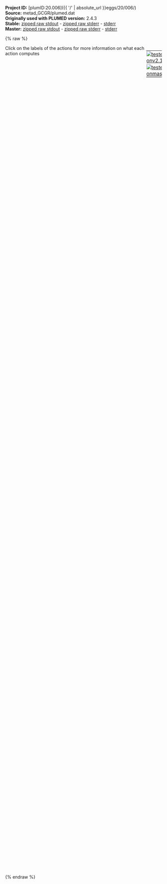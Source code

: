 **Project ID:** [plumID:20.006]({{ '/' | absolute_url }}eggs/20/006/)  
**Source:** metad_GCGR/plumed.dat  
**Originally used with PLUMED version:** 2.4.3  
**Stable:** [zipped raw stdout](plumed.dat.plumed.stdout.txt.zip) - [zipped raw stderr](plumed.dat.plumed.stderr.txt.zip) - [stderr](plumed.dat.plumed.stderr)  
**Master:** [zipped raw stdout](plumed.dat.plumed_master.stdout.txt.zip) - [zipped raw stderr](plumed.dat.plumed_master.stderr.txt.zip) - [stderr](plumed.dat.plumed_master.stderr)  

{% raw %}
<div style="width: 100%; float:left">
<div style="width: 90%; float:left" id="value_details_data/metad_GCGR/plumed.dat"> Click on the labels of the actions for more information on what each action computes </div>
<div style="width: 10%; float:left"><table><tr><td style="padding:1px"><a href="plumed.dat.plumed.stderr"><img src="https://img.shields.io/badge/v2.10-passing-green.svg" alt="tested onv2.10" /></a></td></tr><tr><td style="padding:1px"><a href="plumed.dat.plumed_master.stderr"><img src="https://img.shields.io/badge/master-passing-green.svg" alt="tested onmaster" /></a></td></tr></table></div></div>
<pre style="width=97%;">
<span style="color:blue" class="comment">#RESTART</span>
<span class="plumedtooltip" style="color:green">MOLINFO<span class="right">This command is used to provide information on the molecules that are present in your system. <a href="https://www.plumed.org/doc-master/user-doc/html/_m_o_l_i_n_f_o.html" style="color:green">More details</a><i></i></span></span> <span class="plumedtooltip">STRUCTURE<span class="right">a file in pdb format containing a reference structure<i></i></span></span>=nowat.pdb
<span style="display:none;" id="data/metad_GCGR/plumed.dat">The MOLINFO action with label <b></b> calculates something</span><span class="plumedtooltip" style="color:green">WHOLEMOLECULES<span class="right">This action is used to rebuild molecules that can become split by the periodic boundary conditions. <a href="https://www.plumed.org/doc-master/user-doc/html/_w_h_o_l_e_m_o_l_e_c_u_l_e_s.html" style="color:green">More details</a><i></i></span></span> <span class="plumedtooltip">ENTITY0<span class="right">the atoms that make up a molecule that you wish to align<i></i></span></span>=1-471 <span class="plumedtooltip">ENTITY1<span class="right">the atoms that make up a molecule that you wish to align<i></i></span></span>=472-6973 <span class="plumedtooltip">STRIDE<span class="right"> the frequency with which molecules are reassembled<i></i></span></span>=1

<span id="data/metad_GCGR/plumed.datdefopen_short"><b name="data/metad_GCGR/plumed.datopen" onclick='showPath("data/metad_GCGR/plumed.dat","data/metad_GCGR/plumed.datopen","data/metad_GCGR/plumed.datopen","black")'>open</b><span style="display:none;" id="data/metad_GCGR/plumed.datopen">The RMSD action with label <b>open</b> calculates the following quantities:<table  align="center" frame="void" width="95%" cellpadding="5%"><tr><td width="5%"><b> Quantity </b>  </td><td width="5%"><b> Type </b>  </td><td><b> Description </b> </td></tr><tr><td width="5%">open</td><td width="5%"><font color="black">scalar</font></td><td>the RMSD between the instantaneous structure and the reference structure that was input</td></tr></table></span>: <span class="plumedtooltip" style="color:green">RMSD<span class="right">Calculate the RMSD with respect to a reference structure. This action has <a class="toggler" href='javascript:;' onclick='toggleDisplay("data/metad_GCGR/plumed.datdefopen");'>hidden defaults</a>. <a href="https://www.plumed.org/doc-master/user-doc/html/_r_m_s_d.html">More details</a><i></i></span></span> <span class="plumedtooltip">REFERENCE<span class="right">a file in pdb format containing the reference structure and the atoms involved in the CV<i></i></span></span>=model.TM.open.skipped.pdb <span class="plumedtooltip">TYPE<span class="right"> the manner in which RMSD alignment is performed<i></i></span></span>=OPTIMAL
</span><span id="data/metad_GCGR/plumed.datdefopen_long" style="display:none;"><b name="data/metad_GCGR/plumed.datopen" onclick='showPath("data/metad_GCGR/plumed.dat","data/metad_GCGR/plumed.datopen","data/metad_GCGR/plumed.datopen","black")'>open</b>: <span class="plumedtooltip" style="color:green">RMSD<span class="right">Calculate the RMSD with respect to a reference structure. This action uses the <a class="toggler" href='javascript:;' onclick='toggleDisplay("data/metad_GCGR/plumed.datdefopen");'>defaults shown here</a>. <a href="https://www.plumed.org/doc-master/user-doc/html/_r_m_s_d.html">More details</a><i></i></span></span> <span class="plumedtooltip">REFERENCE<span class="right">a file in pdb format containing the reference structure and the atoms involved in the CV<i></i></span></span>=model.TM.open.skipped.pdb <span class="plumedtooltip">TYPE<span class="right"> the manner in which RMSD alignment is performed<i></i></span></span>=OPTIMAL  <span class="plumedtooltip">NUMBER<span class="right"> if there are multiple structures in the pdb file you can specify that you want the RMSD from a specific structure by specifying its place in the file here<i></i></span></span>=0
</span><span id="data/metad_GCGR/plumed.datdefclosed_short"><b name="data/metad_GCGR/plumed.datclosed" onclick='showPath("data/metad_GCGR/plumed.dat","data/metad_GCGR/plumed.datclosed","data/metad_GCGR/plumed.datclosed","black")'>closed</b><span style="display:none;" id="data/metad_GCGR/plumed.datclosed">The RMSD action with label <b>closed</b> calculates the following quantities:<table  align="center" frame="void" width="95%" cellpadding="5%"><tr><td width="5%"><b> Quantity </b>  </td><td width="5%"><b> Type </b>  </td><td><b> Description </b> </td></tr><tr><td width="5%">closed</td><td width="5%"><font color="black">scalar</font></td><td>the RMSD between the instantaneous structure and the reference structure that was input</td></tr></table></span>: <span class="plumedtooltip" style="color:green">RMSD<span class="right">Calculate the RMSD with respect to a reference structure. This action has <a class="toggler" href='javascript:;' onclick='toggleDisplay("data/metad_GCGR/plumed.datdefclosed");'>hidden defaults</a>. <a href="https://www.plumed.org/doc-master/user-doc/html/_r_m_s_d.html">More details</a><i></i></span></span> <span class="plumedtooltip">REFERENCE<span class="right">a file in pdb format containing the reference structure and the atoms involved in the CV<i></i></span></span>=model.TM.closed.skipped.pdb <span class="plumedtooltip">TYPE<span class="right"> the manner in which RMSD alignment is performed<i></i></span></span>=OPTIMAL
</span><span id="data/metad_GCGR/plumed.datdefclosed_long" style="display:none;"><b name="data/metad_GCGR/plumed.datclosed" onclick='showPath("data/metad_GCGR/plumed.dat","data/metad_GCGR/plumed.datclosed","data/metad_GCGR/plumed.datclosed","black")'>closed</b>: <span class="plumedtooltip" style="color:green">RMSD<span class="right">Calculate the RMSD with respect to a reference structure. This action uses the <a class="toggler" href='javascript:;' onclick='toggleDisplay("data/metad_GCGR/plumed.datdefclosed");'>defaults shown here</a>. <a href="https://www.plumed.org/doc-master/user-doc/html/_r_m_s_d.html">More details</a><i></i></span></span> <span class="plumedtooltip">REFERENCE<span class="right">a file in pdb format containing the reference structure and the atoms involved in the CV<i></i></span></span>=model.TM.closed.skipped.pdb <span class="plumedtooltip">TYPE<span class="right"> the manner in which RMSD alignment is performed<i></i></span></span>=OPTIMAL  <span class="plumedtooltip">NUMBER<span class="right"> if there are multiple structures in the pdb file you can specify that you want the RMSD from a specific structure by specifying its place in the file here<i></i></span></span>=0
</span><br/><b name="data/metad_GCGR/plumed.datene" onclick='showPath("data/metad_GCGR/plumed.dat","data/metad_GCGR/plumed.datene","data/metad_GCGR/plumed.datene","black")'>ene</b><span style="display:none;" id="data/metad_GCGR/plumed.datene">The ENERGY action with label <b>ene</b> calculates the following quantities:<table  align="center" frame="void" width="95%" cellpadding="5%"><tr><td width="5%"><b> Quantity </b>  </td><td width="5%"><b> Type </b>  </td><td><b> Description </b> </td></tr><tr><td width="5%">ene</td><td width="5%"><font color="black">scalar</font></td><td>the internal energy</td></tr></table></span>: <span class="plumedtooltip" style="color:green">ENERGY<span class="right">Calculate the total potential energy of the simulation box. <a href="https://www.plumed.org/doc-master/user-doc/html/_e_n_e_r_g_y.html" style="color:green">More details</a><i></i></span></span>
<br/><span class="plumedtooltip" style="color:green">COMBINE<span class="right">Calculate a polynomial combination of a set of other variables. <a href="https://www.plumed.org/doc-master/user-doc/html/_c_o_m_b_i_n_e.html" style="color:green">More details</a><i></i></span></span> ...
  <span class="plumedtooltip">LABEL<span class="right">a label for the action so that its output can be referenced in the input to other actions<i></i></span></span>=<b name="data/metad_GCGR/plumed.datprog" onclick='showPath("data/metad_GCGR/plumed.dat","data/metad_GCGR/plumed.datprog","data/metad_GCGR/plumed.datprog","black")'>prog</b><span style="display:none;" id="data/metad_GCGR/plumed.datprog">The COMBINE action with label <b>prog</b> calculates the following quantities:<table  align="center" frame="void" width="95%" cellpadding="5%"><tr><td width="5%"><b> Quantity </b>  </td><td width="5%"><b> Type </b>  </td><td><b> Description </b> </td></tr><tr><td width="5%">prog</td><td width="5%"><font color="black">scalar</font></td><td>a linear compbination</td></tr></table></span>
  <span class="plumedtooltip">ARG<span class="right">the values input to this function<i></i></span></span>=<b name="data/metad_GCGR/plumed.datopen">open</b>,<b name="data/metad_GCGR/plumed.datclosed">closed</b>
  <span class="plumedtooltip">COEFFICIENTS<span class="right"> the coefficients of the arguments in your function<i></i></span></span>=1,-1
  <span class="plumedtooltip">PERIODIC<span class="right">if the output of your function is periodic then you should specify the periodicity of the function<i></i></span></span>=NO
... COMBINE
<br/><span class="plumedtooltip" style="color:green">COMBINE<span class="right">Calculate a polynomial combination of a set of other variables. <a href="https://www.plumed.org/doc-master/user-doc/html/_c_o_m_b_i_n_e.html" style="color:green">More details</a><i></i></span></span> ...
  <span class="plumedtooltip">LABEL<span class="right">a label for the action so that its output can be referenced in the input to other actions<i></i></span></span>=<b name="data/metad_GCGR/plumed.datdist" onclick='showPath("data/metad_GCGR/plumed.dat","data/metad_GCGR/plumed.datdist","data/metad_GCGR/plumed.datdist","black")'>dist</b><span style="display:none;" id="data/metad_GCGR/plumed.datdist">The COMBINE action with label <b>dist</b> calculates the following quantities:<table  align="center" frame="void" width="95%" cellpadding="5%"><tr><td width="5%"><b> Quantity </b>  </td><td width="5%"><b> Type </b>  </td><td><b> Description </b> </td></tr><tr><td width="5%">dist</td><td width="5%"><font color="black">scalar</font></td><td>a linear compbination</td></tr></table></span>
  <span class="plumedtooltip">ARG<span class="right">the values input to this function<i></i></span></span>=<b name="data/metad_GCGR/plumed.datopen">open</b>,<b name="data/metad_GCGR/plumed.datclosed">closed</b>
  <span class="plumedtooltip">COEFFICIENTS<span class="right"> the coefficients of the arguments in your function<i></i></span></span>=1,1
  <span class="plumedtooltip">PERIODIC<span class="right">if the output of your function is periodic then you should specify the periodicity of the function<i></i></span></span>=NO
... COMBINE
<br/><span class="plumedtooltip" style="color:green">METAD<span class="right">Used to performed metadynamics on one or more collective variables. <a href="https://www.plumed.org/doc-master/user-doc/html/_m_e_t_a_d.html" style="color:green">More details</a><i></i></span></span> ...
  <span class="plumedtooltip">LABEL<span class="right">a label for the action so that its output can be referenced in the input to other actions<i></i></span></span>=<b name="data/metad_GCGR/plumed.datwte" onclick='showPath("data/metad_GCGR/plumed.dat","data/metad_GCGR/plumed.datwte","data/metad_GCGR/plumed.datwte","black")'>wte</b><span style="display:none;" id="data/metad_GCGR/plumed.datwte">The METAD action with label <b>wte</b> calculates the following quantities:<table  align="center" frame="void" width="95%" cellpadding="5%"><tr><td width="5%"><b> Quantity </b>  </td><td width="5%"><b> Type </b>  </td><td><b> Description </b> </td></tr><tr><td width="5%">wte.bias</td><td width="5%"><font color="black">scalar</font></td><td>the instantaneous value of the bias potential</td></tr></table></span>
  <span class="plumedtooltip">ARG<span class="right">the labels of the scalars on which the bias will act<i></i></span></span>=<b name="data/metad_GCGR/plumed.datene">ene</b>
  <span class="plumedtooltip">PACE<span class="right">the frequency for hill addition<i></i></span></span>=500000000 <span style="color:blue" class="comment"># 10us</span>
  <span class="plumedtooltip">HEIGHT<span class="right">the heights of the Gaussian hills<i></i></span></span>=5 <span class="plumedtooltip">SIGMA<span class="right">the widths of the Gaussian hills<i></i></span></span>=1000
  <span class="plumedtooltip">FILE<span class="right"> a file in which the list of added hills is stored<i></i></span></span>=HILLS_WTE.0
  <span class="plumedtooltip">BIASFACTOR<span class="right">use well tempered metadynamics and use this bias factor<i></i></span></span>=20.0 <span class="plumedtooltip">TEMP<span class="right">the system temperature - this is only needed if you are doing well-tempered metadynamics<i></i></span></span>=300.0
  <span class="plumedtooltip">GRID_MIN<span class="right">the lower bounds for the grid<i></i></span></span>=-1500000 <span class="plumedtooltip">GRID_MAX<span class="right">the upper bounds for the grid<i></i></span></span>=-500000 <span class="plumedtooltip">GRID_SPACING<span class="right">the approximate grid spacing (to be used as an alternative or together with GRID_BIN)<i></i></span></span>=10
... METAD
<br/><span class="plumedtooltip" style="color:green">METAD<span class="right">Used to performed metadynamics on one or more collective variables. <a href="https://www.plumed.org/doc-master/user-doc/html/_m_e_t_a_d.html" style="color:green">More details</a><i></i></span></span> ...
  <span class="plumedtooltip">LABEL<span class="right">a label for the action so that its output can be referenced in the input to other actions<i></i></span></span>=<b name="data/metad_GCGR/plumed.datmeta" onclick='showPath("data/metad_GCGR/plumed.dat","data/metad_GCGR/plumed.datmeta","data/metad_GCGR/plumed.datmeta","black")'>meta</b><span style="display:none;" id="data/metad_GCGR/plumed.datmeta">The METAD action with label <b>meta</b> calculates the following quantities:<table  align="center" frame="void" width="95%" cellpadding="5%"><tr><td width="5%"><b> Quantity </b>  </td><td width="5%"><b> Type </b>  </td><td><b> Description </b> </td></tr><tr><td width="5%">meta.bias</td><td width="5%"><font color="black">scalar</font></td><td>the instantaneous value of the bias potential</td></tr></table></span>
  <span class="plumedtooltip">ARG<span class="right">the labels of the scalars on which the bias will act<i></i></span></span>=<b name="data/metad_GCGR/plumed.datprog">prog</b>,<b name="data/metad_GCGR/plumed.datdist">dist</b>
  <span class="plumedtooltip">SIGMA<span class="right">the widths of the Gaussian hills<i></i></span></span>=0.05,0.05 <span class="plumedtooltip">HEIGHT<span class="right">the heights of the Gaussian hills<i></i></span></span>=1.5 <span class="plumedtooltip">PACE<span class="right">the frequency for hill addition<i></i></span></span>=500
  <span class="plumedtooltip">BIASFACTOR<span class="right">use well tempered metadynamics and use this bias factor<i></i></span></span>=15 <span class="plumedtooltip">TEMP<span class="right">the system temperature - this is only needed if you are doing well-tempered metadynamics<i></i></span></span>=300.0
  <span class="plumedtooltip">GRID_MIN<span class="right">the lower bounds for the grid<i></i></span></span>=-1.2,0.5 <span class="plumedtooltip">GRID_MAX<span class="right">the upper bounds for the grid<i></i></span></span>=1.2,2.0 <span class="plumedtooltip">GRID_SPACING<span class="right">the approximate grid spacing (to be used as an alternative or together with GRID_BIN)<i></i></span></span>=0.005,0.005
  <span class="plumedtooltip">FILE<span class="right"> a file in which the list of added hills is stored<i></i></span></span>=HILLS
... METAD

<br/><span class="plumedtooltip" style="color:green">UPPER_WALLS<span class="right">Defines a wall for the value of one or more collective variables, <a href="https://www.plumed.org/doc-master/user-doc/html/_u_p_p_e_r__w_a_l_l_s.html" style="color:green">More details</a><i></i></span></span> <span class="plumedtooltip">ARG<span class="right">the arguments on which the bias is acting<i></i></span></span>=<b name="data/metad_GCGR/plumed.datopen">open</b>,<b name="data/metad_GCGR/plumed.datclosed">closed</b>,<b name="data/metad_GCGR/plumed.datdist">dist</b> <span class="plumedtooltip">AT<span class="right">the positions of the wall<i></i></span></span>=1.2,1.2,1.6 <span class="plumedtooltip">KAPPA<span class="right">the force constant for the wall<i></i></span></span>=3000.0,3000.0,3000.0 <span class="plumedtooltip">LABEL<span class="right">a label for the action so that its output can be referenced in the input to other actions<i></i></span></span>=<b name="data/metad_GCGR/plumed.datuwall" onclick='showPath("data/metad_GCGR/plumed.dat","data/metad_GCGR/plumed.datuwall","data/metad_GCGR/plumed.datuwall","black")'>uwall</b><span style="display:none;" id="data/metad_GCGR/plumed.datuwall">The UPPER_WALLS action with label <b>uwall</b> calculates the following quantities:<table  align="center" frame="void" width="95%" cellpadding="5%"><tr><td width="5%"><b> Quantity </b>  </td><td width="5%"><b> Type </b>  </td><td><b> Description </b> </td></tr><tr><td width="5%">uwall.bias</td><td width="5%"><font color="black">scalar</font></td><td>the instantaneous value of the bias potential</td></tr><tr><td width="5%">uwall.force2</td><td width="5%"><font color="black">scalar</font></td><td>the instantaneous value of the squared force due to this bias potential</td></tr></table></span>

<br/><span class="plumedtooltip" style="color:green">PRINT<span class="right">Print quantities to a file. <a href="https://www.plumed.org/doc-master/user-doc/html/_p_r_i_n_t.html" style="color:green">More details</a><i></i></span></span> <span class="plumedtooltip">ARG<span class="right">the labels of the values that you would like to print to the file<i></i></span></span>=* <span class="plumedtooltip">STRIDE<span class="right"> the frequency with which the quantities of interest should be output<i></i></span></span>=500 <span class="plumedtooltip">FILE<span class="right">the name of the file on which to output these quantities<i></i></span></span>=COLVAR <span class="plumedtooltip">FMT<span class="right">the format that should be used to output real numbers<i></i></span></span>=%8.4f
</pre>
{% endraw %}
